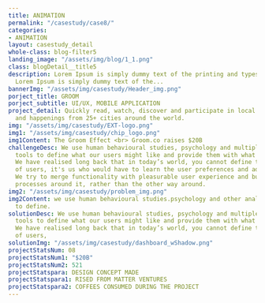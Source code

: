 ```yaml
---
title: ANIMATION
permalink: "/casestudy/case8/"
categories:
- ANIMATION
layout: casestudy_detail
whole-class: blog-filter5
landing_image: "/assets/img/blog/1_1.png"
class: blogDetail__title5
description: Lorem Ipsum is simply dummy text of the printing and typesetting industry.
  Lorem Ipsum is simply dummy text of the...
bannerImg: "/assets/img/casestudy/Header_img.png"
porject_title: GROOM
porject_subtitle: UI/UX, MOBILE APPLICATION
project_detail: Quickly read, watch, discover and participate in local new stories
  and happenings from 25+ cities around the world.
img: "/assets/img/casestudy/EXT-logo.png"
img1: "/assets/img/casestudy/chip_logo.png"
img1Content: The Groom Effect <br> Groom.co raises $20B
challengeDesc: We use human behavioural studies, psychology and multiple analytical
  tools to define what our users might like and provide them with what they want.
  We have realised long back that in today’s world, you cannot define the behaviour
  of users, it's us who would have to learn the user preferences and adapt ourselves.
  We try to merge functionality with pleasurable user experience and build marketing
  processes around it, rather than the other way around.
img2: "/assets/img/casestudy/problem_img.png"
img2Content: we use human behavioural studies.psychology and other analytical tools
  to define.
solutionDesc: We use human behavioural studies, psychology and multiple analytical
  tools to define what our users might like and provide them with what they want.
  We have realised long back that in today’s world, you cannot define the behaviour
  of users,
solutionImg: "/assets/img/casestudy/dashboard_wShadow.png"
projectStatsNum: 08
projectStatsNum1: "$20B"
projectStatsNum2: 521
projectStatspara: DESIGN CONCEPT MADE
projectStatspara1: RISED FROM MATTER VENTURES
projectStatspara2: COFFEES CONSUMED DURING THE PROJECT
---
```



